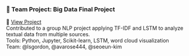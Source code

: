 ### 🤝 Team Project: Big Data Final Project  
📍 [View Project](https://github.com/lsgordon/Big-Data-Final-Project)  
Contributed to a group NLP project applying TF-IDF and LSTM to analyze textual data from multiple sources.  
Tools: Python, Jupyter, Scikit-learn, LSTM, word cloud visualization  
Team: @lsgordon, @avarose444, @seoeun-kim
